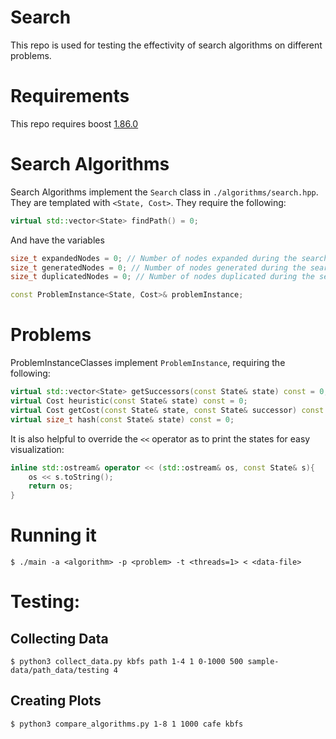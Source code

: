 # Search
This repo is used for testing the effectivity of search algorithms on different problems.

# Requirements
This repo requires boost [1.86.0](https://www.boost.org/users/history/version_1_86_0.html)

# Search Algorithms
Search Algorithms implement the `Search` class in `./algorithms/search.hpp`. They are templated with `<State, Cost>`. They require the following:
```c++
virtual std::vector<State> findPath() = 0;
```
And have the variables
```c++
size_t expandedNodes = 0; // Number of nodes expanded during the search
size_t generatedNodes = 0; // Number of nodes generated during the search
size_t duplicatedNodes = 0; // Number of nodes duplicated during the search

const ProblemInstance<State, Cost>& problemInstance;
```

# Problems
ProblemInstanceClasses implement `ProblemInstance`, requiring the following:
```c++
virtual std::vector<State> getSuccessors(const State& state) const = 0;
virtual Cost heuristic(const State& state) const = 0;
virtual Cost getCost(const State& state, const State& successor) const = 0;
virtual size_t hash(const State& state) const = 0;
```

It is also helpful to override the `<<` operator as to print the states for easy visualization:
```c++
inline std::ostream& operator << (std::ostream& os, const State& s){
    os << s.toString();
    return os;
}
```

# Running it
```
$ ./main -a <algorithm> -p <problem> -t <threads=1> < <data-file>
```

# Testing:
## Collecting Data
```
$ python3 collect_data.py kbfs path 1-4 1 0-1000 500 sample-data/path_data/testing 4
```

## Creating Plots
```
$ python3 compare_algorithms.py 1-8 1 1000 cafe kbfs
```